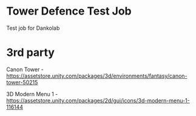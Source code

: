 # Tower Defence Test Job

Test job for Dankolab


# 3rd party

Canon Tower - https://assetstore.unity.com/packages/3d/environments/fantasy/canon-tower-50215

3D Modern Menu 1 - https://assetstore.unity.com/packages/2d/gui/icons/3d-modern-menu-1-116144